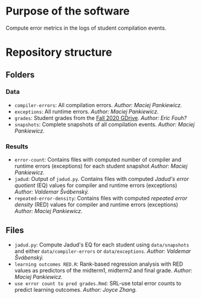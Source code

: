 # Purpose of the software

Compute error metrics in the logs of student compilation events.

# Repository structure

## Folders

### Data

* `compiler-errors`: All compilation errors. *Author: Maciej Pankiewicz.*
* `exceptions`: All runtime errors. *Author: Maciej Pankiewicz.*
* `grades`: Student grades from the [Fall 2020 GDrive](https://drive.google.com/drive/u/0/folders/1eh1Vf5ACLN-tuK9S20iOSHv9_PAN4MKX). *Author: Eric Fouh?*
* `snapshots`: Complete snapshots of all compilation events. *Author: Maciej Pankiewicz.*

### Results

* `error-count`: Contains files with computed number of compiler and runtime errors (exceptions) for each student snapshot *Author: Maciej Pankiewicz.*
* `jadud`: Output of `jadud.py`. Contains files with computed *Jadud's error quotient* (EQ) values for compiler and runtime errors (exceptions) *Author: Valdemar Švábenský.*
* `repeated-error-density`: Contains files with computed *repeated error density* (RED) values for compiler and runtime errors (exceptions) *Author: Maciej Pankiewicz.*

## Files

* `jadud.py`: Compute Jadud's EQ for each student using `data/snapshots` and either `data/compiler-errors` or `data/exceptions`. *Author: Valdemar Švábenský.*
* `learning outcomes RED.R`: Rank-based regression analysis with RED values as predictors of the midterm1, midterm2 and final grade. *Author: Maciej Pankiewicz.*
* `use error count to pred grades.Rmd`: SRL-use total error counts to predict learning outcomes. *Author: Joyce Zhang.*
